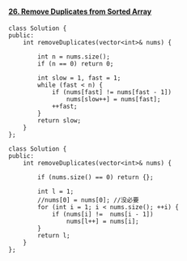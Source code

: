 #### [26. Remove Duplicates from Sorted Array](https://leetcode-cn.com/problems/remove-duplicates-from-sorted-array/)

```
class Solution {
public:
    int removeDuplicates(vector<int>& nums) {

        int n = nums.size();
        if (n == 0) return 0;

        int slow = 1, fast = 1;
        while (fast < n) {
            if (nums[fast] != nums[fast - 1])
                nums[slow++] = nums[fast];
            ++fast;
        }
        return slow;
    }
};

class Solution {
public:
    int removeDuplicates(vector<int>& nums) {

        if (nums.size() == 0) return {};

        int l = 1;
        //nums[0] = nums[0]; //没必要
        for (int i = 1; i < nums.size(); ++i) {
            if (nums[i] !=  nums[i - 1])
                nums[l++] = nums[i];
        }
        return l;
    }
};
```


